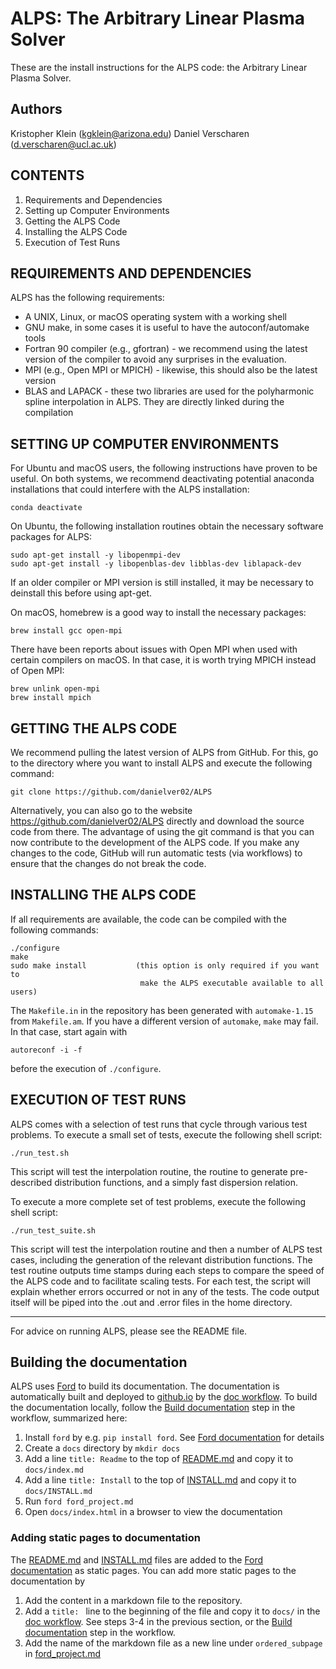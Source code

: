 # ALPS: The Arbitrary Linear Plasma Solver

These are the install instructions for the ALPS code: the Arbitrary Linear
Plasma Solver.

## Authors

Kristopher Klein   (kgklein@arizona.edu)
Daniel Verscharen  (d.verscharen@ucl.ac.uk)

## CONTENTS

1. Requirements and Dependencies
2. Setting up Computer Environments
3. Getting the ALPS Code
4. Installing the ALPS Code
5. Execution of Test Runs

## REQUIREMENTS AND DEPENDENCIES

ALPS has the following requirements:

- A UNIX, Linux, or macOS operating system with a working shell
- GNU make, in some cases it is useful to have the autoconf/automake tools
- Fortran 90 compiler (e.g., gfortran) - we recommend using the latest version
  of the compiler to avoid any surprises in the evaluation.
- MPI (e.g., Open MPI or MPICH) - likewise, this should also be the latest version
- BLAS and LAPACK - these two libraries are used for the polyharmonic spline
  interpolation in ALPS. They are directly linked during the compilation

## SETTING UP COMPUTER ENVIRONMENTS

For Ubuntu and macOS users, the following instructions have proven to be useful.
On both systems, we recommend deactivating potential anaconda installations
that could interfere with the ALPS installation:

```
conda deactivate
```

On Ubuntu, the following installation routines obtain the necessary software
packages for ALPS:

```
sudo apt-get install -y libopenmpi-dev
sudo apt-get install -y libopenblas-dev libblas-dev liblapack-dev
```

If an older compiler or MPI version is still installed, it may be necessary to
deinstall this before using apt-get.


On macOS, homebrew is a good way to install the necessary packages:

```
brew install gcc open-mpi
```

There have been reports about issues with Open MPI when used with certain compilers on macOS. In that case, it is worth trying MPICH instead of Open MPI:

```
brew unlink open-mpi
brew install mpich
```

## GETTING THE ALPS CODE

We recommend pulling the latest version of ALPS from GitHub. For this, go to
the directory where you want to install ALPS and execute the following command:

```
git clone https://github.com/danielver02/ALPS
```

Alternatively, you can also go to the website https://github.com/danielver02/ALPS
directly and download the source code from there. The advantage of using the git
command is that you can now contribute to the development of the ALPS code. If
you make any changes to the code, GitHub will run automatic tests (via workflows)
to ensure that the changes do not break the code.

## INSTALLING THE ALPS CODE

If all requirements are available, the code can be compiled with the following
commands:

```
./configure
make
sudo make install           (this option is only required if you want to
                             make the ALPS executable available to all users)
```

The `Makefile.in` in the repository has been generated with `automake-1.15` from `Makefile.am`. If you have a different version of `automake`, `make` may fail. In that case, start again with

```
autoreconf -i -f
```

before the execution of `./configure`.

## EXECUTION OF TEST RUNS

ALPS comes with a selection of test runs that cycle through various test
problems. To execute a small set of tests, execute the following shell script:

```
./run_test.sh
```

This script will test the interpolation routine, the routine to generate pre-
described distribution functions, and a simply fast dispersion relation.

To execute a more complete set of test problems, execute the following shell
script:

```
./run_test_suite.sh
```

This script will test the interpolation routine and then a number of ALPS test
cases, including the generation of the relevant distribution functions. The test
routine outputs time stamps during each steps to compare the speed of the ALPS
code and to facilitate scaling tests. For each test, the script will explain
whether errors occurred or not in any of the tests. The code output itself will
be piped into the .out and .error files in the home directory.

---

For advice on running ALPS, please see the README file.

## Building the documentation

ALPS uses [Ford](https://forddocs.readthedocs.io/en/latest/) to build its documentation. The documentation is automatically built and deployed to [github.io](https://danielver02.github.io/ALPS/) by the [doc workflow](https://github.com/danielver02/ALPS/blob/master/.github/workflows/doc.yml). To build the documentation locally, follow the [Build documentation](https://github.com/danielver02/ALPS/blob/07a4f8dc996ff76729edeedf5c2a0dc1a5c3028b/.github/workflows/doc.yml#L25-L32) step in the workflow, summarized here:
1. Install `ford` by e.g. `pip install ford`. See [Ford documentation](https://forddocs.readthedocs.io/en/latest/) for details
2. Create a `docs` directory by `mkdir docs`
3. Add a line `title: Readme` to the top of [README.md](./README.md) and copy it to `docs/index.md`
4. Add a line `title: Install` to the top of [INSTALL.md](./INSTALL.md) and copy it to `docs/INSTALL.md`
5. Run `ford ford_project.md`
6. Open `docs/index.html` in a browser to view the documentation

### Adding static pages to documentation

The [README.md](./README.md) and [INSTALL.md](./INSTALL.md) files are added to the [Ford documentation](https://danielver02.github.io/ALPS/) as static pages. You can add more static pages to the documentation by
1. Add the content in a markdown file to the repository.
2. Add a `title: ` line to the beginning of the file and copy it to `docs/` in the [doc workflow](https://github.com/danielver02/ALPS/blob/master/.github/workflows/doc.yml). See steps 3-4 in the previous section, or the [Build documentation](https://github.com/danielver02/ALPS/blob/07a4f8dc996ff76729edeedf5c2a0dc1a5c3028b/.github/workflows/doc.yml#L25-L32) step in the workflow.
3. Add the name of the markdown file as a new line under `ordered_subpage` in [ford_project.md](./ford_project.md)
